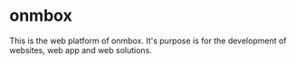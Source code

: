 # onmbox
This is the web platform of onmbox. It's purpose is for the development of websites, web app and web solutions.

